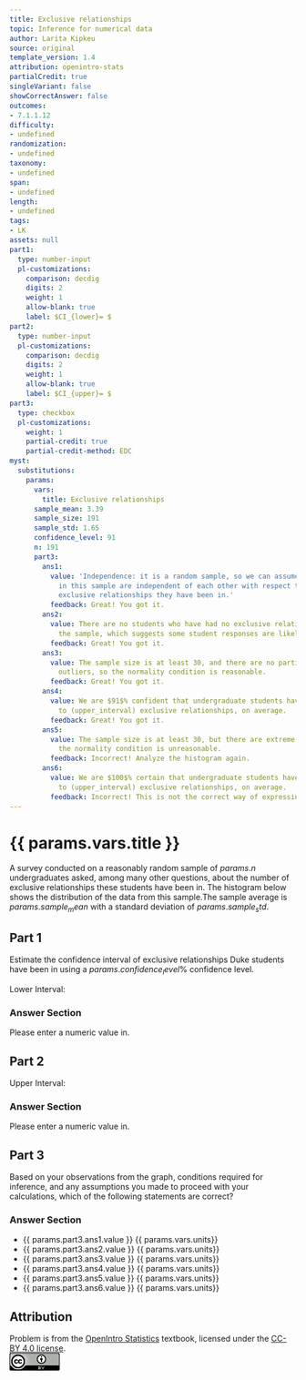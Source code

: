 ```yaml
---
title: Exclusive relationships
topic: Inference for numerical data
author: Larita Kipkeu
source: original
template_version: 1.4
attribution: openintro-stats
partialCredit: true
singleVariant: false
showCorrectAnswer: false
outcomes:
- 7.1.1.12
difficulty:
- undefined
randomization:
- undefined
taxonomy:
- undefined
span:
- undefined
length:
- undefined
tags:
- LK
assets: null
part1:
  type: number-input
  pl-customizations:
    comparison: decdig
    digits: 2
    weight: 1
    allow-blank: true
    label: $CI_{lower}= $
part2:
  type: number-input
  pl-customizations:
    comparison: decdig
    digits: 2
    weight: 1
    allow-blank: true
    label: $CI_{upper}= $
part3:
  type: checkbox
  pl-customizations:
    weight: 1
    partial-credit: true
    partial-credit-method: EDC
myst:
  substitutions:
    params:
      vars:
        title: Exclusive relationships
      sample_mean: 3.39
      sample_size: 191
      sample_std: 1.65
      confidence_level: 91
      n: 191
      part3:
        ans1:
          value: 'Independence: it is a random sample, so we can assume that the students
            in this sample are independent of each other with respect to number of
            exclusive relationships they have been in.'
          feedback: Great! You got it.
        ans2:
          value: There are no students who have had no exclusive relationships in
            the sample, which suggests some student responses are likely missing
          feedback: Great! You got it.
        ans3:
          value: The sample size is at least 30, and there are no particularly extreme
            outliers, so the normality condition is reasonable.
          feedback: Great! You got it.
        ans4:
          value: We are $91$% confident that undergraduate students have been in (lower_interval)
            to (upper_interval) exclusive relationships, on average.
          feedback: Great! You got it.
        ans5:
          value: The sample size is at least 30, but there are extreme outliers, so
            the normality condition is unreasonable.
          feedback: Incorrect! Analyze the histogram again.
        ans6:
          value: We are $100$% certain that undergraduate students have been in (lower_interval)
            to (upper_interval) exclusive relationships, on average.
          feedback: Incorrect! This is not the correct way of expressing our confidence.
---
```

# {{ params.vars.title }}
A survey conducted on a reasonably random sample of ${{params.n}}$ undergraduates asked, among many other questions, about the number of exclusive relationships these students have been in. The histogram below shows the distribution of the data from this sample.The sample average is ${{params.sample_mean}}$ with a standard deviation of ${{params.sample_std}}$.
<pl-figure file-name="figure 1.png" type="dynamic" width="450px"></pl-figure>

## Part 1

Estimate the confidence interval of exclusive relationships Duke students have been in using a ${{params.confidence_level}}$% confidence level.

Lower Interval:

### Answer Section

Please enter a numeric value in.

## Part 2

Upper Interval:

### Answer Section

Please enter a numeric value in.

## Part 3

Based on your observations from the graph, conditions required for inference, and any assumptions you made to proceed with your calculations, which of the following statements are correct?

### Answer Section

- {{ params.part3.ans1.value }} {{ params.vars.units}}
- {{ params.part3.ans2.value }} {{ params.vars.units}}
- {{ params.part3.ans3.value }} {{ params.vars.units}}
- {{ params.part3.ans4.value }} {{ params.vars.units}}
- {{ params.part3.ans5.value }} {{ params.vars.units}}
- {{ params.part3.ans6.value }} {{ params.vars.units}}

## Attribution

Problem is from the [OpenIntro Statistics](https://openintro.org/book/os/) textbook, licensed under the [CC-BY 4.0 license](https://creativecommons.org/licenses/by/4.0/).<br>![Image representing the Creative Commons 4.0 BY license.](https://raw.githubusercontent.com/firasm/bits/master/by.png)